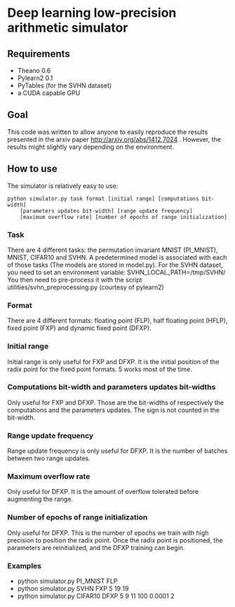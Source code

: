 # Deep learning low-precision arithmetic simulator

## Requirements
* Theano 0.6
* Pylearn2 0.1 
* PyTables (for the SVHN dataset)
* a CUDA capable GPU

## Goal

This code was written to allow anyone to easily reproduce the results 
presented in the arxiv paper http://arxiv.org/abs/1412.7024 .
However, the results might slightly vary depending on the environment.

## How to use

The simulator is relatively easy to use:

    python simulator.py task format [initial range] [computations bit-width] 
        [parameters updates bit-width] [range update frequency]
        [maximum overflow rate] [number of epochs of range initialization]

### Task
There are 4 different tasks: the permutation invariant MNIST (PI_MNIST), 
MNIST, CIFAR10 and SVHN.
A predetermined model is associated with each of those tasks 
(The models are stored in model.py).
For the SVHN dataset, 
you need to set an environment variable: 
SVHN_LOCAL_PATH=/tmp/SVHN/ 
You then need to pre-process it with the script 
utilities/svhn_preprocessing.py (courtesy of pylearn2)

### Format
There are 4 different formats: floating point (FLP), 
half floating point (HFLP), 
fixed point (FXP) and dynamic fixed point (DFXP).

### Initial range
Initial range is only useful for FXP and DFXP. 
It is the initial position of the radix point 
for the fixed point formats.
5 works most of the time.

### Computations bit-width and parameters updates bit-widths
Only useful for FXP and DFXP.
Those are the bit-widths of respectively the 
computations and the parameters updates.
The sign is not counted in the bit-width.

### Range update frequency
Range update frequency is only useful for DFXP.
It is the number of batches between two range updates.

### Maximum overflow rate
Only useful for DFXP.
It is the amount of overflow tolerated before augmenting the range.
    
### Number of epochs of range initialization
Only useful for DFXP.
This is the number of epochs we train with high precision 
to position the radix point.
Once the radix point is positioned, 
the parameters are reinitialized, and the DFXP training can begin.    
        
### Examples
* python simulator.py PI_MNIST FLP
* python simulator.py SVHN FXP 5 19 19
* python simulator.py CIFAR10 DFXP 5 9 11 100 0.0001 2
        
